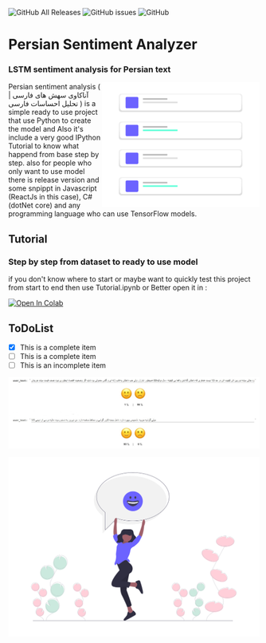 ![GitHub All Releases](https://img.shields.io/github/downloads/ashalogic/Persian-Sentiment-Analyzer/total)
![GitHub issues](https://img.shields.io/github/issues/ashalogic/Persian-Sentiment-Analyzer)
![GitHub](https://img.shields.io/github/license/ashalogic/Persian-Sentiment-Analyzer)


# Persian Sentiment Analyzer
### LSTM sentiment analysis for Persian text


<img align="right" width="315.75" height="249.50" src="/assets/undraw_Posts_rskc.png">

Persian sentiment analysis ( آناکاوی سهش های فارسی | تحلیل احساسات فارسی ) is a simple ready to use project that use Python to create the model and Also it's include a very good IPython Tutorial to know what happend from base step by step.
also for people who only want to use model there is release version and some snpippt in Javascript (ReactJs in this case), C# (dotNet core) and any programming language who can use TensorFlow models.


## Tutorial
### Step by step from dataset to ready to use model
if you don't know where to start or maybe want to quickly test this project from start to end then use Tutorial.ipynb or Better open it in : 

[![Open In Colab](https://colab.research.google.com/assets/colab-badge.svg)](https://colab.research.google.com/github/ashalogic/Persian-Sentiment-Analyzer/blob/master/Tutorial.ipynb)

## ToDoList
- [x] This is a complete item
- [ ] This is a complete item
- [ ] This is an incomplete item

![Screenshot from Tutorial](/screenshot.jpg)


![Screenshot from Tutorial](/assets/undraw_begin_chat_c6pj.png)
